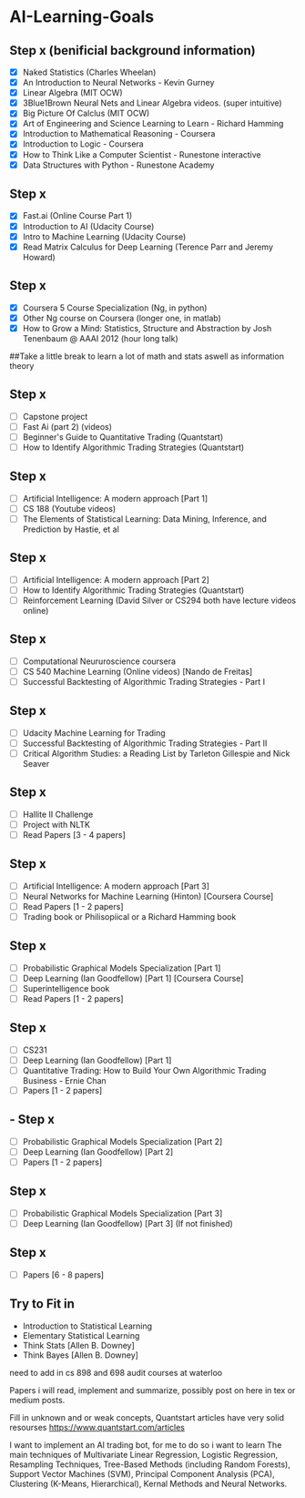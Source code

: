 # AI-Learning-Goals

##  Step x (benificial background information)
- [x] Naked Statistics (Charles Wheelan)
- [x] An Introduction to Neural Networks - Kevin Gurney
- [x] Linear Algebra (MIT OCW)
- [x] 3Blue1Brown Neural Nets and Linear Algebra videos. (super intuitive)
- [x] Big Picture Of Calclus (MIT OCW)
- [x] Art of Engineering and Science Learning to Learn - Richard Hamming
- [x] Introduction to Mathematical Reasoning - Coursera
- [x] Introduction to Logic - Coursera
- [x] How to Think Like a Computer Scientist - Runestone interactive
- [x] Data Structures with Python - Runestone Academy

##  Step x
- [x] Fast.ai (Online Course Part 1)
- [x] Introduction to AI (Udacity Course)
- [x] Intro to Machine Learning (Udacity Course)
- [x] Read Matrix Calculus for Deep Learning (Terence Parr and Jeremy Howard)

##  Step x
- [x] Coursera 5 Course Specialization (Ng, in python)
- [x] Other Ng course on Coursera (longer one, in matlab)
- [x] How to Grow a Mind: Statistics, Structure and Abstraction by Josh Tenenbaum @ AAAI 2012 (hour long talk)

##Take a little break to learn a lot of math and stats aswell as information theory

##  Step x
- [ ] Capstone project
- [ ] Fast Ai (part 2) (videos)
- [ ] Beginner's Guide to Quantitative Trading (Quantstart)
- [ ] How to Identify Algorithmic Trading Strategies (Quantstart)

##  Step x
- [ ] Artificial Intelligence: A modern approach [Part 1]
- [ ] CS 188 (Youtube videos)
- [ ] The Elements of Statistical Learning: Data Mining, Inference, and Prediction by Hastie, et al

##  Step x
- [ ] Artificial Intelligence: A modern approach [Part 2]
- [ ] How to Identify Algorithmic Trading Strategies (Quantstart)
- [ ] Reinforcement Learning (David Silver or CS294 both have lecture videos online)

##  Step x
- [ ] Computational Neururoscience coursera
- [ ] CS 540 Machine Learning (Online videos) [Nando de Freitas]
- [ ] Successful Backtesting of Algorithmic Trading Strategies - Part I

##  Step x
- [ ] Udacity Machine Learning for Trading
- [ ] Successful Backtesting of Algorithmic Trading Strategies - Part II
- [ ] Critical Algorithm Studies: a Reading List by Tarleton Gillespie and Nick Seaver

##  Step x
- [ ] Hallite II Challenge
- [ ] Project with NLTK
- [ ] Read Papers [3 - 4 papers]

##  Step x
- [ ] Artificial Intelligence: A modern approach [Part 3]
- [ ] Neural Networks for Machine Learning (Hinton) [Coursera Course]
- [ ] Read Papers [1 - 2 papers]
- [ ] Trading book or Philisopiical or a Richard Hamming book

##  Step x
- [ ] Probabilistic Graphical Models Specialization [Part 1]
- [ ] Deep Learning (Ian Goodfellow) [Part 1] [Coursera Course]
- [ ] Superintelligence book
- [ ] Read Papers [1 - 2 papers]

##  Step x
- [ ] CS231
- [ ] Deep Learning (Ian Goodfellow) [Part 1]
- [ ] Quantitative Trading: How to Build Your Own Algorithmic Trading Business - Ernie Chan
- [ ] Papers [1 - 2 papers]

## - Step x
- [ ] Probabilistic Graphical Models Specialization [Part 2]
- [ ] Deep Learning (Ian Goodfellow) [Part 2]
- [ ] Papers [1 - 2 papers]

##  Step x
- [ ] Probabilistic Graphical Models Specialization [Part 3]
- [ ] Deep Learning (Ian Goodfellow) [Part 3] (If not finished)

##  Step x
- [ ] Papers [6 - 8 papers]


## Try to Fit in
- Introduction to Statistical Learning
- Elementary Statistical Learning
- Think Stats [Allen B. Downey]
- Think Bayes [Allen B. Downey]



need to add in cs 898 and 698 audit courses at waterloo

Papers i will read, implement and summarize, possibly post on here in tex or medium posts. 

Fill in unknown and or weak concepts, Quantstart articles have very solid resourses https://www.quantstart.com/articles

I want to implement an AI trading bot, for me to do so i want to learn The main techniques of  Multivariate Linear Regression, Logistic Regression, Resampling Techniques, Tree-Based Methods (including Random Forests), Support Vector Machines (SVM), Principal Component Analysis (PCA), Clustering (K-Means, Hierarchical), Kernal Methods and Neural Networks.
